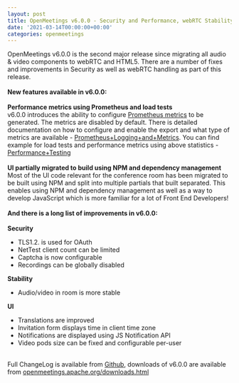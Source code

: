 ```yaml
---
layout: post
title: OpenMeetings v6.0.0 - Security and Performance, webRTC Stability and UI improvements
date: '2021-03-14T00:00:00+00:00'
categories: openmeetings
---
```

OpenMeetings v6.0.0 is the second major release since migrating all audio & video components to webRTC and HTML5. There are a number of fixes and improvements in Security as well as webRTC handling as part of this release.
 <br/>
 <br/>
<b>New features available in v6.0.0:</b>
 <br/>
 <br/>
<b>Performance metrics using Prometheus and load tests</b><br/>
v6.0.0 introduces the ability to configure <a href="https://prometheus.io/" target="_BLANK">Prometheus metrics</a> to be generated. The metrics are disabled by default. There is detailed documentation on how to configure and enable the export and what type of metrics are available - <a href="https://cwiki.apache.org/confluence/display/OPENMEETINGS/Prometheus+Logging+and+Metrics" target="_BLANK">Prometheus+Logging+and+Metrics</a>. 
You can find example for load tests and performance metrics using above statistics - <a href="https://cwiki.apache.org/confluence/display/OPENMEETINGS/Performance+Testing" target="_BLANK">Performance+Testing</a>
<br/>
 <br/>
<b>UI partially migrated to build using NPM and dependency management</b><br/>
Most of the UI code relevant for the conference room has been migrated to be built using NPM and split into multiple partials that built separated. This enables using NPM and dependency management as well as a way to develop JavaScript which is more familiar for a lot of Front End Developers!
<br/>
 <br/>
<b>And there is a long list of improvements in v6.0.0:</b>
 <br/>
 <br/>
<b>Security</b>
<ul>
<li>TLS1.2. is used for OAuth</li>
<li>NetTest client count can be limited</li>
<li>Captcha is now configurable</li>
<li>Recordings can be globally disabled</li>
</ul>
<b>Stability</b>
<ul>
<li>Audio/video in room is more stable</li>
</ul>
<b>UI</b>
<ul>
<li>Translations are improved</li>
<li>Invitation form displays time in client time zone</li>
<li>Notifications are displayed using JS Notification API</li>
<li>Video pods size can be fixed and configurable per-user</li>
</ul>
 <br/>
Full ChangeLog is available from <a href="https://github.com/apache/openmeetings/blob/6.0.0/CHANGELOG.md">Github</a>,
downloads of v6.0.0 are available from <a href="https://openmeetings.apache.org/downloads.html" href="_BLANK">openmeetings.apache.org/downloads.html</a>
 <br/> <br/>
